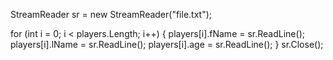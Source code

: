 






StreamReader sr = new StreamReader("file.txt");

for (int i = 0; i < players.Length; i++)
{
    players[i].fName = sr.ReadLine();
    players[i].lName = sr.ReadLine();
    players[i].age = sr.ReadLine();
}
sr.Close();